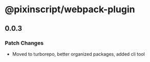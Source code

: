 # @pixinscript/webpack-plugin

## 0.0.3

### Patch Changes

- Moved to turborepo, better organized packages, added cli tool
